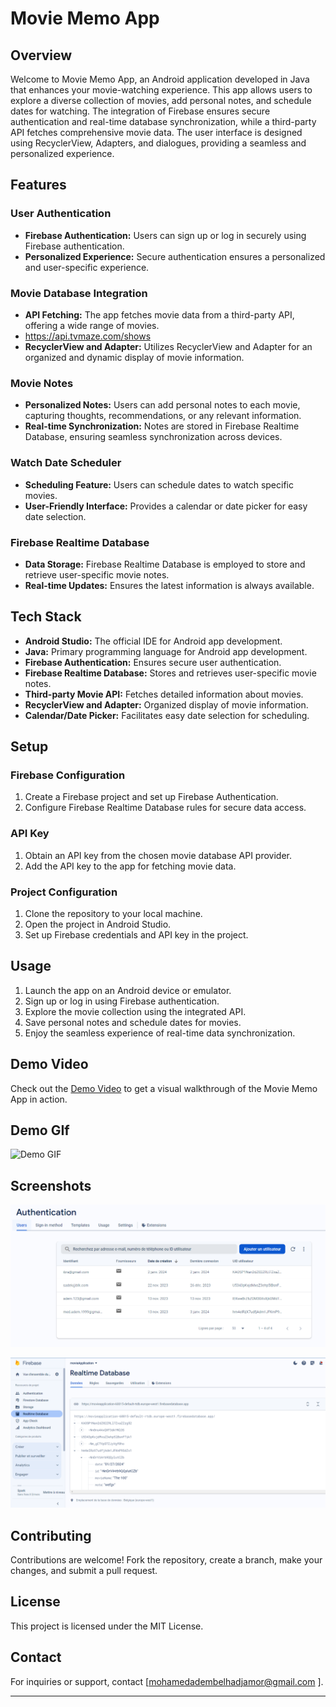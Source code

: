 # Movie Memo App

## Overview

Welcome to Movie Memo App, an Android application developed in Java that enhances your movie-watching experience. This app allows users to explore a diverse collection of movies, add personal notes, and schedule dates for watching. The integration of Firebase ensures secure authentication and real-time database synchronization, while a third-party API fetches comprehensive movie data. The user interface is designed using RecyclerView, Adapters, and dialogues, providing a seamless and personalized experience.

## Features

### User Authentication

- **Firebase Authentication:** Users can sign up or log in securely using Firebase authentication.
- **Personalized Experience:** Secure authentication ensures a personalized and user-specific experience.

### Movie Database Integration

- **API Fetching:** The app fetches movie data from a third-party API, offering a wide range of movies.
- https://api.tvmaze.com/shows
- **RecyclerView and Adapter:** Utilizes RecyclerView and Adapter for an organized and dynamic display of movie information.

### Movie Notes

- **Personalized Notes:** Users can add personal notes to each movie, capturing thoughts, recommendations, or any relevant information.
- **Real-time Synchronization:** Notes are stored in Firebase Realtime Database, ensuring seamless synchronization across devices.

### Watch Date Scheduler

- **Scheduling Feature:** Users can schedule dates to watch specific movies.
- **User-Friendly Interface:** Provides a calendar or date picker for easy date selection.

### Firebase Realtime Database

- **Data Storage:** Firebase Realtime Database is employed to store and retrieve user-specific movie notes.
- **Real-time Updates:** Ensures the latest information is always available.

## Tech Stack

- **Android Studio:** The official IDE for Android app development.
- **Java:** Primary programming language for Android app development.
- **Firebase Authentication:** Ensures secure user authentication.
- **Firebase Realtime Database:** Stores and retrieves user-specific movie notes.
- **Third-party Movie API:** Fetches detailed information about movies.
- **RecyclerView and Adapter:** Organized display of movie information.
- **Calendar/Date Picker:** Facilitates easy date selection for scheduling.

## Setup

### Firebase Configuration

1. Create a Firebase project and set up Firebase Authentication.
2. Configure Firebase Realtime Database rules for secure data access.
   

### API Key

1. Obtain an API key from the chosen movie database API provider.
2. Add the API key to the app for fetching movie data.

### Project Configuration

1. Clone the repository to your local machine.
2. Open the project in Android Studio.
3. Set up Firebase credentials and API key in the project.

## Usage

1. Launch the app on an Android device or emulator.
2. Sign up or log in using Firebase authentication.
3. Explore the movie collection using the integrated API.
4. Save personal notes and schedule dates for movies.
5. Enjoy the seamless experience of real-time data synchronization.

## Demo Video

Check out the [Demo Video](img/MymovieApp.mp4) to get a visual walkthrough of the Movie Memo App in action.
## Demo GIf
![Demo GIF](img/MymovieApp.gif)

## Screenshots

![Authentication](img/auth.PNG)

![Firebase Realtime Database](img/firebaseReelTimeDB.PNG)

## Contributing

Contributions are welcome! Fork the repository, create a branch, make your changes, and submit a pull request.

## License

This project is licensed under the MIT License.

## Contact

For inquiries or support, contact [mohamedadembelhadjamor@gmail.com
].

---
